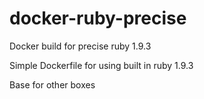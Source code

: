 docker-ruby-precise
===================

Docker build for precise ruby 1.9.3

Simple Dockerfile for using built in ruby 1.9.3

Base for other boxes
